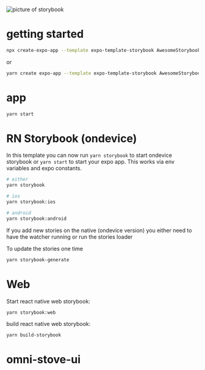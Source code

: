 ![picture of storybook](https://github.com/user-attachments/assets/cf98766d-8b90-44ab-b718-94ab16e63205)

# getting started

```sh
npx create-expo-app --template expo-template-storybook AwesomeStorybook
```

or

```sh
yarn create expo-app --template expo-template-storybook AwesomeStorybook
```

# app

```sh
yarn start
```

# RN Storybook (ondevice)

In this template you can now run `yarn storybook` to start ondevice storybook or `yarn start` to start your expo app.
This works via env variables and expo constants.

```sh
# either
yarn storybook

# ios
yarn storybook:ios

# android
yarn storybook:android
```

If you add new stories on the native (ondevice version) you either need to have the watcher running or run the stories loader

To update the stories one time

```sh
yarn storybook-generate
```

# Web

Start react native web storybook:

```
yarn storybook:web
```

build react native web storybook:

```sh
yarn build-storybook
```
# omni-stove-ui
